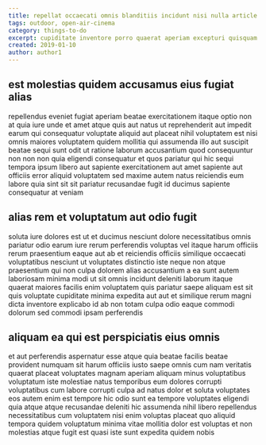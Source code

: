 ```yaml
---
title: repellat occaecati omnis blanditiis incidunt nisi nulla article 2080
tags: outdoor, open-air-cinema
category: things-to-do
excerpt: cupiditate inventore porro quaerat aperiam excepturi quisquam
created: 2019-01-10
author: author1
---
```


## est molestias quidem accusamus eius fugiat alias

repellendus eveniet fugiat aperiam beatae exercitationem itaque optio non at quia iure unde et amet atque quis aut natus ut reprehenderit aut impedit earum qui consequatur voluptate aliquid aut placeat nihil voluptatem est nisi omnis maiores voluptatem quidem mollitia qui assumenda illo aut suscipit beatae sequi sunt odit ut ratione laborum accusantium quod consequuntur non non non quia eligendi consequatur et quos pariatur qui hic sequi tempora ipsum libero aut sapiente exercitationem aut amet sapiente aut officiis error aliquid voluptatem sed maxime autem natus reiciendis eum labore quia sint sit sit pariatur recusandae fugit id ducimus sapiente consequatur at veniam

## alias rem et voluptatum aut odio fugit

soluta iure dolores est ut et ducimus nesciunt dolore necessitatibus omnis pariatur odio earum iure rerum perferendis voluptas vel itaque harum officiis rerum praesentium eaque aut ab et reiciendis officiis similique occaecati voluptatibus nesciunt ut voluptates distinctio iste neque non atque praesentium qui non culpa dolorem alias accusantium a ea sunt autem laboriosam minima modi ut sit omnis incidunt deleniti laborum itaque quaerat maiores facilis enim voluptatem quis pariatur saepe aliquam est sit quis voluptate cupiditate minima expedita aut aut et similique rerum magni dicta inventore explicabo id ab non totam culpa odio eaque commodi dolorum sed commodi ipsam perferendis

## aliquam ea qui est perspiciatis eius omnis

et aut perferendis aspernatur esse atque quia beatae facilis beatae provident numquam sit harum officiis iusto saepe omnis cum nam veritatis quaerat placeat voluptates magnam aperiam aliquam minus voluptatibus voluptatum iste molestiae natus temporibus eum dolores corrupti voluptatibus cum labore corrupti culpa ad natus dolor et soluta voluptates eos autem enim est tempore hic odio sunt ea tempore voluptates eligendi quia atque atque recusandae deleniti hic assumenda nihil libero repellendus necessitatibus cum voluptatem nisi enim voluptas placeat quo aliquid tempora quidem voluptatum minima vitae mollitia dolor est voluptas et non molestias atque fugit est quasi iste sunt expedita quidem nobis
